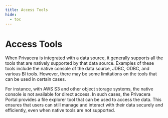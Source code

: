 ```yaml
---
title: Access Tools
hide:
  - toc
---
```


# Access Tools

When Privacera is integrated with a data source, it generally supports all the tools that are natively supported by that
data source. Examples of these tools include the native console of the data source, JDBC, ODBC, and various BI tools.
However, there may be some limitations on the tools that can be used in certain cases.

For instance, with AWS S3 and other object storage systems, the native console is not available for direct access. In
such cases, the Privacera Portal provides a file explorer tool that can be used to access the data. This ensures that
users can still manage and interact with their data securely and efficiently, even when native tools are not supported.


